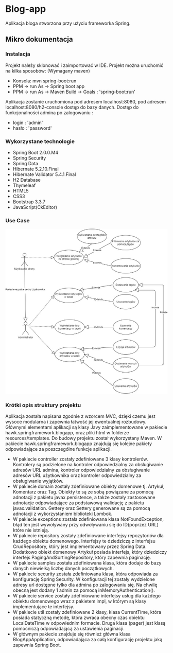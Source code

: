 # Blog-app
Aplikacja bloga stworzona przy użyciu frameworka Spring.
## Mikro dokumentacja
### Instalacja
Projekt należy sklonować i zaimportować w IDE. Projekt można uruchomić na kilka sposobów: (Wymagany maven)
* Konsola: mvn spring-boot:run
* PPM -> run As -> Spring boot app
* PPM -> run As -> Maven Build -> Goals : 'spring-boot:run'

Aplikacja zostanie uruchomiona pod adresem localhost:8080, pod adresem localhost:8080/h2-console dostęp do bazy danych. 
Dostęp do funkcjonalności admina po zalogowaniu :  
* login : 'admin'
* hasło : 'password'

### Wykorzystane technologie
* Spring Boot 2.0.0.M4
* Spring Security
* Spring Data
* Hibernate 5.2.10.Final
* Hibernate Validator 5.4.1.Final
* H2 Database
* Thymeleaf
* HTML5
* CSS3
* Bootstrap 3.3.7
* JavaScript(CkEditor)
### Use Case
![alt text](https://github.com/adamkubarek/blog-app/blob/master/UseCaseDiagram.jpg)
### Krótki opis struktury projektu
Aplikacja została napisana zgodnie z wzorcem  MVC, dzięki czemu jest wysoce modularna i zapewnia łatwość
jej ewentualnej rozbudowy. Głównymi elementami aplikacji są klasy Javy zaimplementowane w pakiecie
hawk.springframework.blogapp, oraz pliki html w folderze resources/templates. Do budowy projektu został
wykorzystany Maven. W pakiecie hawk.springframework.blogapp znajdują się kolejne pakiety odpowiadające za
poszczególne funkcje aplikacji. 
* W pakiecie controller zostały zdefiniowane 3 klasy kontrolerów. Kontrolery są podzielone na kontroler odpowiedzialny
za obsługiwanie adresów URL admina, kontroler odpowiedzialny za obsługiwanie adresów URL użytkownika oraz kontroler
odpowiedzialny za obsługiwanie wyjątków.
* W pakiecie domain zostały zdefiniowane obiekty domenowe tj. Artykuł, Komentarz oraz Tag. Obiekty te są ze sobą powiązane
za pomocą adnotacji z pakietu javax.persistence, a także zostały zastosowane adnotacje odpowiadające za podstawową walidację
z pakietu javax.validation. Gettery oraz Settery generowane są za pomocą adnotacji z wykorzystaniem biblioteki Lombok.
* W pakiecie exceptions została zdefiniowana klasa NotFoundException, błąd ten jest wywoływany przy odwoływaniu się do
ID(poprzez URL) które nie istnieją.
* W pakiecie repository zostały zdefiniowane interfejsy repozytoriów dla każdego obiektu domenowego. Interfejsy te dziedziczą
z interfejsu CrudRepository, który jest implementowany przez Spring Data. Dodatkowo obiekt domenowy Artykuł posiada
interfejs, który dziedziczy interfejs PagingAndSortingRepository, który zapewnia paginację.   
* W pakiecie samples została zdefiniowana klasa, która dodaje do bazy danych niewielką liczbę danych początkowych.
* W pakiecie security została zdefiniowana klasa, która odpowiada za konfigurację Spring Security. W konfiguracji tej zostały
wydzielone adresy url dostępne tylko dla admina po zalogowaniu się. Na chwilę obecną jest dodany 1 admin za pomocą
inMemoryAuthentication().
* W pakiecie service zostały zdefiniowane interfejsy usług dla każdego obiektu domenowego wraz z pakietem impl, w którym
są klasy implementujące te interfejsy.
* W pakiecie util zostały zdefiniowane 2 klasy, klasa CurrentTime, która posiada statyczną metodę, która zwraca obecny
czas obiektu LocalDateTime w odpowiednim formacie. Druga klasa (pager) jest klasą pomocniczą odpowiadającą za ustawienia paginacji. 
* W głównym pakiecie znajduje się również główna klasa BlogAppApplication, odpowiadająca za całą konfigurację projektu jaką
zapewnia Spring Boot.     

